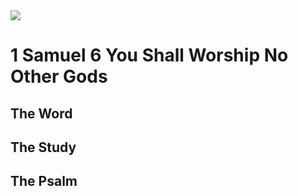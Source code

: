 <img class="intro-right" src="/images/art-david.jpg">

# 1 Samuel 6 You Shall Worship No Other Gods

## The Word

## The Study

### 

## The Psalm

